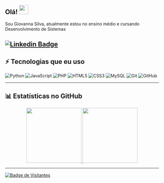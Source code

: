 ## Olá! <img src="https://raw.githubusercontent.com/aemmadi/aemmadi/master/wave.gif" width="30">

Sou Giovanna Silva, atualmente estou no ensino médio e cursando Desenvolvimento de Sistemas

[![Linkedin Badge](https://img.shields.io/badge/-Giovanna%20Silva-blue?style=flat-square&logo=Linkedin&logoColor=white&link=https://www.linkedin.com/in/giovanna-silva-souza)](https://www.linkedin.com/in/giovanna-silva-souza)
---

## ⚡ Tecnologias que eu uso

![Python](https://img.shields.io/badge/-Python-black?style=flat-square&logo=Python)
![JavaScript](https://img.shields.io/badge/-JavaScript-black?style=flat-square&logo=javascript)
![PHP](https://img.shields.io/badge/-PHP-777BB4?style=flat-square&logo=php&logoColor=white)
![HTML5](https://img.shields.io/badge/-HTML5-E34F26?style=flat-square&logo=html5&logoColor=white)
![CSS3](https://img.shields.io/badge/-CSS3-1572B6?style=flat-square&logo=css3)
![MySQL](https://img.shields.io/badge/-MySQL-black?style=flat-square&logo=mysql)
![Git](https://img.shields.io/badge/-Git-black?style=flat-square&logo=git)
![GitHub](https://img.shields.io/badge/-GitHub-181717?style=flat-square&logo=github)

---

## 📊 Estatísticas no GitHub

<div align="center">
  <a href="https://github.com/giovannasilva2505">
  <img height="180em" src="https://github-readme-stats.vercel.app/api?username=giovannasilva&show_icons=true&theme=tokyonight&include_all_commits=true&count_private=true"/>
  <img height="180em" src="https://github-readme-stats.vercel.app/api/top-langs/?username=giovannasilva&layout=compact&langs_count=7&theme=tokyonight"/>
</div>

---

![Badge de Visitantes](https://visitor-badge.laobi.icu/badge?page_id=giovannasilva2505)
